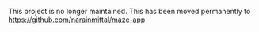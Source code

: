 This project is no longer maintained. This has been moved permanently to https://github.com/narainmittal/maze-app
